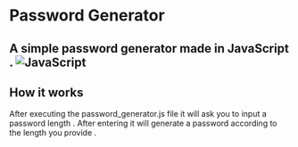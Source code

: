 # Password Generator
A simple password generator made in **JavaScript** . 
![JavaScript](https://i.ibb.co/3dZgXRn/images.png)
---------------------
## How it works 
After executing the password_generator.js file it will ask you to input a password length . After entering it will generate a password according to the length you provide . 
